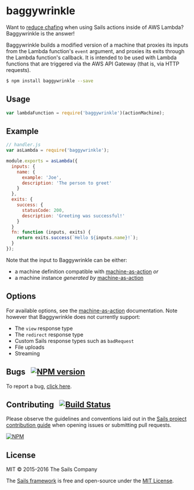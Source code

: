 # baggywrinkle

Want to [reduce chafing](https://en.wikipedia.org/wiki/Baggywrinkle) when using Sails actions inside of AWS Lambda?  Baggywrinkle is the answer!

Baggywrinkle builds a modified version of a machine that proxies its inputs from the Lambda function's `event` argument, and proxies its exits through the Lambda function's callback.  It is intended to be used with Lambda functions that are triggered via the AWS API Gateway (that is, via HTTP requests).

```sh
$ npm install baggywrinkle --save
```


## Usage

```js
var lambdaFunction = require('baggywrinkle')(actionMachine);
```

## Example

```js
// handler.js
var asLambda = require('baggywrinkle');

module.exports = asLambda({
  inputs: {
    name: {
      example: 'Joe',
      description: 'The person to greet'
    }
  },
  exits: {
    success: {
      statusCode: 200,
      description: 'Greeting was successful!'
    }
  }
  fn: function (inputs, exits) {
    return exits.success(`Hello ${inputs.name}!`);
  }
});
```

Note that the input to Baggywrinkle can be either:

* a machine definition compatible with [machine-as-action](https://www.npmjs.com/package/machine-as-action) _or_
* a machine instance _generated by_ [machine-as-action](https://www.npmjs.com/package/machine-as-action)

## Options

For available options, see the [machine-as-action](https://www.npmjs.com/package/machine-as-action) documentation.  Note however that Baggywrinkle does not currently support:

* The `view` response type
* The `redirect` response type
* Custom Sails response types such as `badRequest`
* File uploads
* Streaming

## Bugs &nbsp; [![NPM version](https://badge.fury.io/js/baggywrinkle.svg)](http://npmjs.com/package/baggywrinkle)

To report a bug, [click here](http://sailsjs.com/bugs).


## Contributing &nbsp; [![Build Status](https://travis-ci.org/sailshq/baggywrinkle.svg?branch=master)](https://travis-ci.org/sailshq/baggywrinkle)

Please observe the guidelines and conventions laid out in the [Sails project contribution guide](http://sailsjs.com/documentation/contributing) when opening issues or submitting pull requests.

[![NPM](https://nodei.co/npm/baggywrinkle.png?downloads=true)](http://npmjs.com/package/baggywrinkle)


## License

MIT &copy; 2015-2016 The Sails Company

The [Sails framework](http://sailsjs.com) is free and open-source under the [MIT License](http://sailsjs.com/license).
